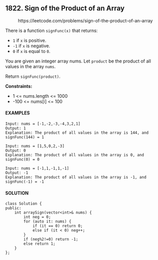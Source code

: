 ## 1822. Sign of the Product of an Array

<p align="center">
    https://leetcode.com/problems/sign-of-the-product-of-an-array
</P>

There is a function `signFunc(x)` that returns:

- `1` if `x` is positive.
- `-1` if `x` is negative.
- `0` if `x` is equal to `0`.

You are given an integer array nums. Let `product` be the product of all values in the array `nums`.

Return `signFunc(product)`.

**Constraints:**
- 1 <= nums.length <= 1000
- -100 <= nums[i] <= 100

<h4>EXAMPLES</h4>

```
Input: nums = [-1,-2,-3,-4,3,2,1]
Output: 1
Explanation: The product of all values in the array is 144, and signFunc(144) = 1
```

```
Input: nums = [1,5,0,2,-3]
Output: 0
Explanation: The product of all values in the array is 0, and signFunc(0) = 0
```

```
Input: nums = [-1,1,-1,1,-1]
Output: -1
Explanation: The product of all values in the array is -1, and signFunc(-1) = -1
```

<h4>SOLUTION</h4>

```
class Solution {
public:
    int arraySign(vector<int>& nums) {
        int neg = 0;
        for (auto it: nums) {
            if (it == 0) return 0;
            else if (it < 0) neg++;
        }
        if (neg%2!=0) return -1;
        else return 1;
    }
};
```
